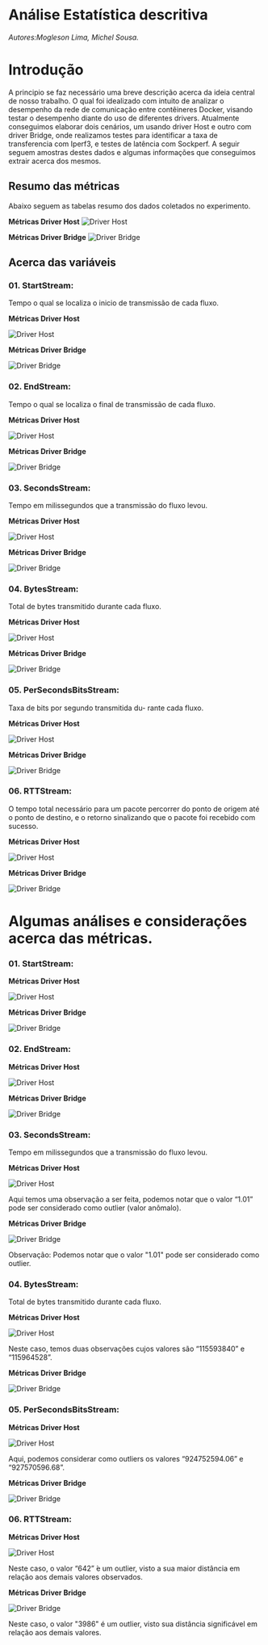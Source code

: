 # Análise Estatística descritiva

_Autores:Mogleson Lima, Michel Sousa._

# Introdução

A principio se faz necessário uma breve descrição acerca da ideia central de nosso trabalho. O qual foi idealizado com intuito de analizar o desempenho da rede de comunicação entre contêineres Docker, visando testar o desempenho diante do uso de diferentes drivers. Atualmente conseguimos elaborar dois cenários, um usando driver Host e outro com driver Bridge, onde realizamos testes para identificar a taxa de transferencia com Iperf3, e testes de latência com Sockperf. A seguir seguem amostras destes dados e algumas informações que conseguimos extrair acerca dos mesmos.

## Resumo das métricas
Abaixo seguem as tabelas resumo dos dados coletados no experimento.

**Métricas Driver Host**
![Driver Host](Data/Tables/Host/SummaryTable.jpg)

**Métricas Driver Bridge**
![Driver Bridge](Data/Tables/Bridge/SummaryTable.jpg)

## Acerca das variáveis

### 01. StartStream:
Tempo o qual se localiza o inicio de transmissão de cada fluxo.

**Métricas Driver Host**

![Driver Host](Data/Tables/Host/TableStartStream.jpg)

**Métricas Driver Bridge**

![Driver Bridge](Data/Tables/Bridge/TableStartStream.jpg)

### 02. EndStream:
Tempo o qual se localiza o final de transmissão de cada fluxo.

**Métricas Driver Host**

![Driver Host](Data/Tables/Host/TableEndStream.jpg)

**Métricas Driver Bridge**

![Driver Bridge](Data/Tables/Bridge/TableEndStream.jpg)


### 03. SecondsStream:
Tempo em milissegundos que a transmissão do fluxo levou.

**Métricas Driver Host**

![Driver Host](Data/Tables/Host/TableSecondsStream.jpg)

**Métricas Driver Bridge**

![Driver Bridge](Data/Tables/Bridge/TableSecondsStream.jpg)


### 04.  BytesStream:
Total de bytes transmitido durante cada fluxo.

**Métricas Driver Host**

![Driver Host](Data/Tables/Host/TableBytesStream.jpg)

**Métricas Driver Bridge**

![Driver Bridge](Data/Tables/Bridge/TableBytesStream.jpg)


### 05. PerSecondsBitsStream:
Taxa de bits por segundo transmitida du-
rante cada fluxo.

**Métricas Driver Host**

![Driver Host](Data/Tables/Host/TablePerSecondsBitsStream.jpg)

**Métricas Driver Bridge**

![Driver Bridge](Data/Tables/Bridge/TablePerSecondsBitsStream.jpg)


### 06. RTTStream:
O tempo total necessário para um pacote percorrer do ponto de origem até o ponto de destino, e o retorno sinalizando que o pacote foi recebido com sucesso.

**Métricas Driver Host**

![Driver Host](Data/Tables/Host/TableRTTStream.jpg)

**Métricas Driver Bridge**

![Driver Bridge](Data/Tables/Bridge/TableRTTStream.jpg)





# Algumas análises e considerações acerca das métricas.

### 01. StartStream:

**Métricas Driver Host**

![Driver Host](Data/Charts/Host/BarChartStartStream.jpg)

**Métricas Driver Bridge**

![Driver Bridge](Data/Charts/Bridge/BarChartStartStream.jpg)

### 02. EndStream:

**Métricas Driver Host**

![Driver Host](Data/Charts/Host/BarChartEndStream.jpg)

**Métricas Driver Bridge**

![Driver Bridge](Data/Charts/Bridge/BarChartEndStream.jpg)


### 03. SecondsStream:
Tempo em milissegundos que a transmissão do fluxo levou.

**Métricas Driver Host**

![Driver Host](Data/Charts/Host/BarChartSecondsStream.jpg)

Aqui temos uma observação a ser feita, podemos notar que o valor “1.01” pode
ser considerado como outlier (valor anômalo).

**Métricas Driver Bridge**

![Driver Bridge](Data/Charts/Bridge/BarChartSecondsStream.jpg)

Observação: Podemos notar que o valor "1.01" pode ser considerado como outlier.


### 04.  BytesStream:
Total de bytes transmitido durante cada fluxo.

**Métricas Driver Host**

![Driver Host](Data/Charts/Host/BarChartBytesStream.jpg)

Neste caso, temos duas observações cujos valores são “115593840” e
“115964528”.

**Métricas Driver Bridge**

![Driver Bridge](Data/Charts/Bridge/BarChartBytesStream.jpg)


### 05. PerSecondsBitsStream:

**Métricas Driver Host**

![Driver Host](Data/Charts/Host/BarChartPerSecondBitsStream.jpg)

Aqui, podemos considerar como outliers os valores “924752594.06” e
“927570596.68”.

**Métricas Driver Bridge**

![Driver Bridge](Data/Charts/Bridge/BarChartPerSecondsBitsStream.jpg)


### 06. RTTStream:

**Métricas Driver Host**

![Driver Host](Data/Charts/Host/BarChartRTTStream.jpg)

Neste caso, o valor “642”  ́e um outlier, visto a sua maior distância em relação aos demais valores observados.

**Métricas Driver Bridge**

![Driver Bridge](Data/Charts/Bridge/BarChartRTTStream.jpg)

Neste caso, o valor "3986" é um outlier, visto sua distância significável em relação aos demais valores.